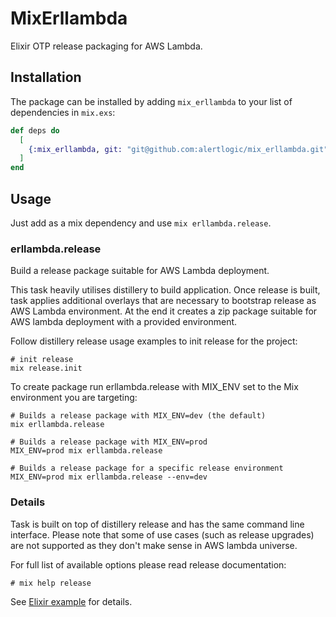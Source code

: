 # MixErllambda

Elixir OTP release packaging for AWS Lambda.

## Installation

The package can be installed by adding `mix_erllambda` to your list of
dependencies in `mix.exs`:

```elixir
def deps do
  [
    {:mix_erllambda, git: "git@github.com:alertlogic/mix_erllambda.git"}
  ]
end
```

## Usage

Just add as a mix dependency and use `mix erllambda.release`.

### erllambda.release

Build a release package suitable for AWS Lambda deployment.

This task heavily utilises distillery to build application. Once release is
built, task applies additional overlays that are necessary to bootstrap
release as AWS Lambda environment. At the end it creates a zip package
suitable for AWS lambda deployment with a provided environment.

Follow distillery release usage examples to init release for the project:

    # init release
    mix release.init

To create package run erllambda.release with MIX_ENV set to the Mix
environment you are targeting:

    # Builds a release package with MIX_ENV=dev (the default)
    mix erllambda.release

    # Builds a release package with MIX_ENV=prod
    MIX_ENV=prod mix erllambda.release

    # Builds a release package for a specific release environment
    MIX_ENV=prod mix erllambda.release --env=dev

### Details

Task is built on top of distillery release and has the same command line
interface. Please note that some of use cases (such as release upgrades) are
not supported as they don't make sense in AWS lambda universe.

For full list of available options please read release documentation:

    # mix help release

See [Elixir example](https://github.com/alertlogic/erlambda_elixir_example) for details.
